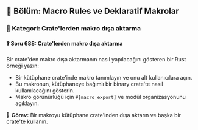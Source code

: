 ## 📘 Bölüm: Macro Rules ve Deklaratif Makrolar
### 🔹 Kategori: Crate'lerden makro dışa aktarma
#### ❓ Soru 688: Crate'lerden makro dışa aktarma

Bir crate'den makro dışa aktarmanın nasıl yapılacağını gösteren bir Rust örneği yazın:

- Bir kütüphane crate'inde makro tanımlayın ve onu alt kullanıcılara açın.
- Bu makronun, kütüphaneye bağımlı bir binary crate'te nasıl kullanılacağını gösterin.
- Makro görünürlüğü için `#[macro_export]` ve modül organizasyonunu açıklayın.

🔧 **Görev:** Bir makroyu kütüphane crate'inden dışa aktarın ve başka bir crate'te kullanın.
